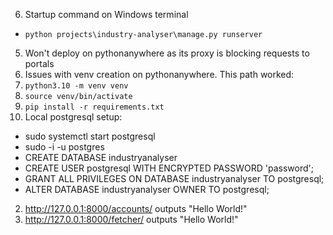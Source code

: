 6. Startup command on Windows terminal
 - `python projects\industry-analyser\manage.py runserver`
5. Won't deploy on pythonanywhere as its proxy is blocking requests to portals
4. Issues with venv creation on pythonanywhere. This path worked:
  1. `python3.10 -m venv venv`
  2. `source venv/bin/activate`
  3. `pip install -r requirements.txt`
3. Local postgresql setup:
  - sudo systemctl start postgresql
  - sudo -i -u postgres
  - CREATE DATABASE industryanalyser
  - CREATE USER postgresql  WITH ENCRYPTED PASSWORD 'password';
  - GRANT ALL PRIVILEGES ON DATABASE industryanalyser TO postgresql;
  - ALTER DATABASE industryanalyser OWNER TO postgresql;
2. http://127.0.0.1:8000/accounts/ outputs "Hello World!"
1. http://127.0.0.1:8000/fetcher/ outputs "Hello World!"